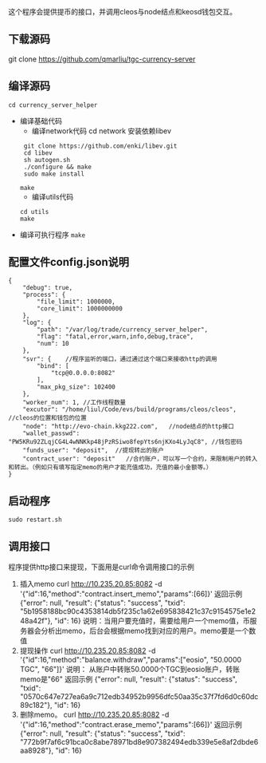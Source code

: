
这个程序会提供提币的接口，并调用cleos与node结点和keosd钱包交互。

## 下载源码
git clone https://github.com/qmarliu/tgc-currency-server

## 编译源码
`cd currency_server_helper`
+ 编译基础代码
   - 编译network代码
   cd network
   安装依赖libev
   ```
    git clone https://github.com/enki/libev.git
    cd libev
    sh autogen.sh
    ./configure && make
    sudo make install
   ```
    `make`
   - 编译utils代码
   ```
   cd utils
   make
   ```
+ 编译可执行程序
    `make`

## 配置文件config.json说明
```
{
    "debug": true,
    "process": {
        "file_limit": 1000000,
        "core_limit": 1000000000
    },
    "log": {
        "path": "/var/log/trade/currency_server_helper",
        "flag": "fatal,error,warn,info,debug,trace",
        "num": 10
    },
    "svr": {    //程序监听的端口，通过通过这个端口来接收http的调用
        "bind": [
            "tcp@0.0.0.0:8082"
        ],
        "max_pkg_size": 102400
    },
    "worker_num": 1, //工作线程数量
    "excutor": "/home/liul/Code/evs/build/programs/cleos/cleos", //cleos的位置和钱包的位置
    "node": "http://evo-chain.kkg222.com",   //node结点的http接口
    "wallet_passwd": "PW5KRu92ZLqjCG4L4wNNKkp48jPzRSiwo8fepYts6njKXo4LyJqC8", //钱包密码
    "funds_user": "deposit",  //提现转出的账户
    "contract_user": "deposit"   //合约账户，可以写一个合约，来限制用户的转入和转出。（例如只有填写指定memo的用户才能充值成功，充值的最小金额等。）
}
```

## 启动程序
`sudo restart.sh`

## 调用接口
程序提供http接口来提现，下面用是curl命令调用接口的示例
1. 插入memo
curl http://10.235.20.85:8082 -d '{"id":16,"method":"contract.insert_memo","params":[66]}'
返回示例
{"error": null, "result": {"status": "success", "txid": "5b1958188bc90c4353814db5f235c1a62e695838421c37c9154575e1e248a42f"}, "id": 16}
说明：当用户要充值时，需要给用户一个memo值，币服务器会分析出memo，后台会根据memo找到对应的用户。memo要是一个数值
2. 提现操作
curl http://10.235.20.85:8082 -d '{"id":16,"method":"balance.withdraw","params":["eosio", "50.0000 TGC", "66"]}'
说明： 从账户中转账50.0000个TGC到eosio账户，转账memo是"66"
返回示例
{"error": null, "result": {"status": "success", "txid": "0570c647e727ea6a9c712edb34952b9956dfc50aa35c37f7fd6d0c60dc89c182"}, "id": 16}
3. 删除memo。
curl http://10.235.20.85:8082 -d '{"id":16,"method":"contract.erase_memo","params":[66]}'
返回示例
{"error": null, "result": {"status": "success", "txid": "772b9f7af6c91bca0c8abe78971bd8e907382494edb339e5e8af2dbde6aa8928"}, "id": 16}